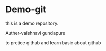 # Demo-git
this is a demo repository.

Auther-vaishnavi gundapure

to prctice github and learn basic about github

